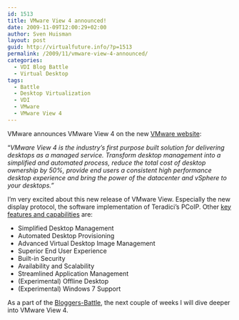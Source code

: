 ```yaml
---
id: 1513
title: VMware View 4 announced!
date: 2009-11-09T12:00:29+02:00
author: Sven Huisman
layout: post
guid: http://virtualfuture.info/?p=1513
permalink: /2009/11/vmware-view-4-announced/
categories:
  - VDI Blog Battle
  - Virtual Desktop
tags:
  - Battle
  - Desktop Virtualization
  - VDI
  - VMware
  - VMware View 4
---
```

VMware announces VMware View 4 on the new <a title="VMware.com" href="http://www.vmware.com" target="_blank">VMware website</a>:

&#8220;_VMware View 4 is the industry’s first purpose built solution for delivering desktops as a managed service. Transform desktop management into a simplified and automated process, reduce the total cost of desktop ownership by 50%, provide end users a consistent high performance desktop experience and bring the power of the datacenter and vSphere to your desktops.&#8221;_

I&#8217;m very excited about this new release of VMware View. Especially the new display protocol, the software implementation of Teradici&#8217;s PCoIP. Other <a title="VMware View 4" href="http://www.vmware.com/products/view/features.html" target="_blank">key features and capabilities</a> are:<!--more-->

  * Simplified Desktop Management
  * Automated Desktop Provisioning
  * Advanced Virtual Desktop Image Management
  * Superior End User Experience
  * Built-in Security
  * Availability and Scalability
  * Streamlined Application Management
  * (Experimental) Offline Desktop
  * (Experimental) Windows 7 Support

As a part of the <a title="Bloggers-Battle" href="https://svenhuisman.com/2009/11/bloggers-battle-citrix-xendesktop-vs-vmware-view/" target="_blank">Bloggers-Battle</a>, the next couple of weeks I will dive deeper into VMware View 4.